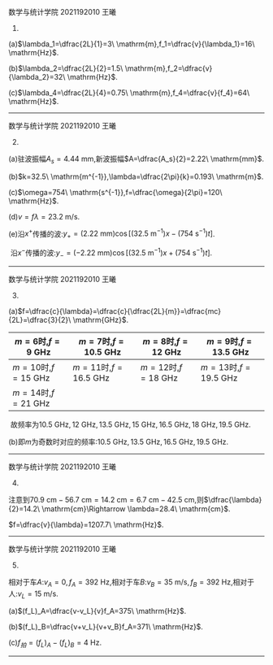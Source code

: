 数学与统计学院 2021192010 王曦

1.

(a)$\lambda_1=\dfrac{2L}{1}=3\ \mathrm{m},f_1=\dfrac{v}{\lambda_1}=16\ \mathrm{Hz}$.

(b)$\lambda_2=\dfrac{2L}{2}=1.5\ \mathrm{m},f_2=\dfrac{v}{\lambda_2}=32\ \mathrm{Hz}$.

(c)$\lambda_4=\dfrac{2L}{4}=0.75\ \mathrm{m},f_4=\dfrac{v}{f_4}=64\ \mathrm{Hz}$.

----

数学与统计学院 2021192010 王曦

2.

(a)驻波振幅$A_{s}=4.44\ \mathrm{mm}$,新波振幅$A=\dfrac{A_s}{2}=2.22\ \mathrm{mm}$.

(b)$k=32.5\ \mathrm{m^{-1}},\lambda=\dfrac{2\pi}{k}=0.193\ \mathrm{m}$.

(c)$\omega=754\ \mathrm{s^{-1}},f=\dfrac{\omega}{2\pi}=120\ \mathrm{Hz}$.

(d)$v=f\lambda=23.2\ \mathrm{m/s}$.

(e)沿$x^+$传播的波:$y_+=(2.22\ \mathrm{mm})\cos\left[(32.5\ \mathrm{m^{-1}})x-(754\ \mathrm{s^{-1}})t\right]$.

​	沿$x^-$传播的波:$y_-=(-2.22\ \mathrm{mm})\cos\left[(32.5\ \mathrm{m^{-1}})x+(754\ \mathrm{s^{-1}})t\right]$.

----

数学与统计学院 2021192010 王曦

3.

(a)$f=\dfrac{c}{\lambda}=\dfrac{c}{\dfrac{2L}{m}}=\dfrac{mc}{2L}=\dfrac{3}{2}\ \mathrm{GHz}$.

| $m=6$时,$f=9\ \mathrm{GHz}$   | $m=7$时,$f=10.5\ \mathrm{GHz}$  | $m=8$时,$f=12\ \mathrm{GHz}$  | $m=9$时,$f=13.5\ \mathrm{GHz}$  |
| ----------------------------- | ------------------------------- | ----------------------------- | ------------------------------- |
| $m=10$时,$f=15\ \mathrm{GHz}$ | $m=11$时,$f=16.5\ \mathrm{GHz}$ | $m=12$时,$f=18\ \mathrm{GHz}$ | $m=13$时,$f=19.5\ \mathrm{GHz}$ |
| $m=14$时,$f=21\ \mathrm{GHz}$ |                                 |                               |                                 |

​	故频率为$10.5\ \mathrm{GHz},12\ \mathrm{GHz},13.5\ \mathrm{GHz},15\ \mathrm{GHz},16.5\ \mathrm{GHz},18\ \mathrm{GHz},19.5\ \mathrm{GHz}$.

(b)即$m$为奇数时对应的频率:$10.5\ \mathrm{GHz},13.5\ \mathrm{GHz},16.5\ \mathrm{GHz},19.5\ \mathrm{GHz}$.

---

数学与统计学院 2021192010 王曦

4.

注意到$70.9\ \mathrm{cm}-56.7\ \mathrm{cm}=14.2\ \mathrm{cm}=6.7\ \mathrm{cm}-42.5\ \mathrm{cm}$,则$\dfrac{\lambda}{2}=14.2\ \mathrm{cm}\Rightarrow \lambda=28.4\ \mathrm{cm}$.

$f=\dfrac{v}{\lambda}=1207.7\ \mathrm{Hz}$.

----

数学与统计学院 2021192010 王曦

5.

相对于车$A$:$v_A=0,f_A=392\ \mathrm{Hz}$,相对于车$B$:$v_B=35\ \mathrm{m/s},f_B=392\ \mathrm{Hz}$,相对于人:$v_L=15\ \mathrm{m/s}$.

(a)$(f_L)_A=\dfrac{v-v_L}{v}f_A=375\ \mathrm{Hz}$.

(b)$(f_L)_B=\dfrac{v+v_L}{v+v_B}f_A=371\ \mathrm{Hz}$.

(c)$f_拍=(f_L)_A-(f_L)_B=4\ \mathrm{Hz}$.

---



